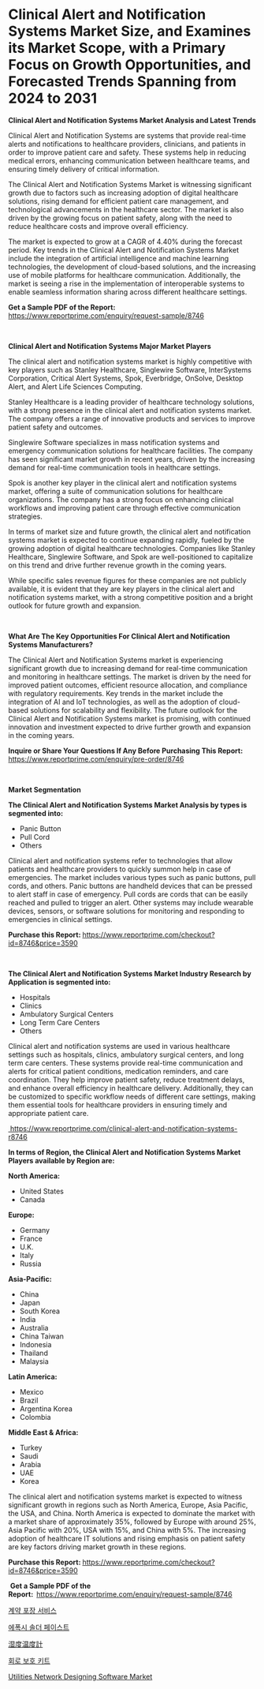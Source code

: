 <p><h1>Clinical Alert and Notification Systems Market Size, and Examines its Market Scope, with a Primary Focus on Growth Opportunities, and Forecasted Trends Spanning from 2024 to 2031</h1></p><p><strong>Clinical Alert and Notification Systems Market Analysis and Latest Trends</strong></p>
<p><p>Clinical Alert and Notification Systems are systems that provide real-time alerts and notifications to healthcare providers, clinicians, and patients in order to improve patient care and safety. These systems help in reducing medical errors, enhancing communication between healthcare teams, and ensuring timely delivery of critical information.</p><p>The Clinical Alert and Notification Systems Market is witnessing significant growth due to factors such as increasing adoption of digital healthcare solutions, rising demand for efficient patient care management, and technological advancements in the healthcare sector. The market is also driven by the growing focus on patient safety, along with the need to reduce healthcare costs and improve overall efficiency.</p><p>The market is expected to grow at a CAGR of 4.40% during the forecast period. Key trends in the Clinical Alert and Notification Systems Market include the integration of artificial intelligence and machine learning technologies, the development of cloud-based solutions, and the increasing use of mobile platforms for healthcare communication. Additionally, the market is seeing a rise in the implementation of interoperable systems to enable seamless information sharing across different healthcare settings.</p></p>
<p><strong>Get a Sample PDF of the Report:&nbsp;</strong> <a href="https://www.reportprime.com/enquiry/request-sample/8746">https://www.reportprime.com/enquiry/request-sample/8746</a></p>
<p>&nbsp;</p>
<p><strong>Clinical Alert and Notification Systems Major Market Players</strong></p>
<p><p>The clinical alert and notification systems market is highly competitive with key players such as Stanley Healthcare, Singlewire Software, InterSystems Corporation, Critical Alert Systems, Spok, Everbridge, OnSolve, Desktop Alert, and Alert Life Sciences Computing. </p><p>Stanley Healthcare is a leading provider of healthcare technology solutions, with a strong presence in the clinical alert and notification systems market. The company offers a range of innovative products and services to improve patient safety and outcomes.</p><p>Singlewire Software specializes in mass notification systems and emergency communication solutions for healthcare facilities. The company has seen significant market growth in recent years, driven by the increasing demand for real-time communication tools in healthcare settings.</p><p>Spok is another key player in the clinical alert and notification systems market, offering a suite of communication solutions for healthcare organizations. The company has a strong focus on enhancing clinical workflows and improving patient care through effective communication strategies.</p><p>In terms of market size and future growth, the clinical alert and notification systems market is expected to continue expanding rapidly, fueled by the growing adoption of digital healthcare technologies. Companies like Stanley Healthcare, Singlewire Software, and Spok are well-positioned to capitalize on this trend and drive further revenue growth in the coming years.</p><p>While specific sales revenue figures for these companies are not publicly available, it is evident that they are key players in the clinical alert and notification systems market, with a strong competitive position and a bright outlook for future growth and expansion.</p></p>
<p>&nbsp;</p>
<p><strong>What Are The Key Opportunities For Clinical Alert and Notification Systems Manufacturers?</strong></p>
<p><p>The Clinical Alert and Notification Systems market is experiencing significant growth due to increasing demand for real-time communication and monitoring in healthcare settings. The market is driven by the need for improved patient outcomes, efficient resource allocation, and compliance with regulatory requirements. Key trends in the market include the integration of AI and IoT technologies, as well as the adoption of cloud-based solutions for scalability and flexibility. The future outlook for the Clinical Alert and Notification Systems market is promising, with continued innovation and investment expected to drive further growth and expansion in the coming years.</p></p>
<p><strong>Inquire or Share Your Questions If Any Before Purchasing This Report:</strong> <a href="https://www.reportprime.com/enquiry/pre-order/8746">https://www.reportprime.com/enquiry/pre-order/8746</a></p>
<p>&nbsp;</p>
<p><strong>Market Segmentation</strong></p>
<p><strong>The Clinical Alert and Notification Systems Market Analysis by types is segmented into:</strong></p>
<p><ul><li>Panic Button</li><li>Pull Cord</li><li>Others</li></ul></p>
<p><p>Clinical alert and notification systems refer to technologies that allow patients and healthcare providers to quickly summon help in case of emergencies. The market includes various types such as panic buttons, pull cords, and others. Panic buttons are handheld devices that can be pressed to alert staff in case of emergency. Pull cords are cords that can be easily reached and pulled to trigger an alert. Other systems may include wearable devices, sensors, or software solutions for monitoring and responding to emergencies in clinical settings.</p></p>
<p><strong>Purchase this Report:&nbsp;</strong><a href="https://www.reportprime.com/checkout?id=8746&price=3590">https://www.reportprime.com/checkout?id=8746&price=3590</a></p>
<p>&nbsp;</p>
<p><strong>The Clinical Alert and Notification Systems Market Industry Research by Application is segmented into:</strong></p>
<p><ul><li>Hospitals</li><li>Clinics</li><li>Ambulatory Surgical Centers</li><li>Long Term Care Centers</li><li>Others</li></ul></p>
<p><p>Clinical alert and notification systems are used in various healthcare settings such as hospitals, clinics, ambulatory surgical centers, and long term care centers. These systems provide real-time communication and alerts for critical patient conditions, medication reminders, and care coordination. They help improve patient safety, reduce treatment delays, and enhance overall efficiency in healthcare delivery. Additionally, they can be customized to specific workflow needs of different care settings, making them essential tools for healthcare providers in ensuring timely and appropriate patient care.</p></p>
<p><a href="https://www.reportprime.com/clinical-alert-and-notification-systems-r8746">&nbsp;https://www.reportprime.com/clinical-alert-and-notification-systems-r8746</a></p>
<p><strong>In terms of Region, the Clinical Alert and Notification Systems Market Players available by Region are:</strong></p>
<p>
    <p> <strong> North America: </strong>
        <ul>
            <li>United States</li>
            <li>Canada</li>
        </ul>
        </p> 
    <p> <strong> Europe: </strong>
        <ul>
            <li>Germany</li>
            <li>France</li>
            <li>U.K.</li>
            <li>Italy</li>
            <li>Russia</li>
        </ul>
        </p> 
    <p> <strong> Asia-Pacific: </strong>
        <ul>
            <li>China</li>
            <li>Japan</li>
            <li>South Korea</li>
            <li>India</li>
            <li>Australia</li>
            <li>China Taiwan</li>
            <li>Indonesia</li>
            <li>Thailand</li>
            <li>Malaysia</li>
        </ul>
        </p> 
    <p> <strong> Latin America: </strong>
        <ul>
            <li>Mexico</li>
            <li>Brazil</li>
            <li>Argentina Korea</li>
            <li>Colombia</li>
        </ul>
        </p> 
    <p> <strong> Middle East & Africa: </strong>
        <ul>
            <li>Turkey</li>
            <li>Saudi</li>
            <li>Arabia</li>
            <li>UAE</li>
            <li>Korea</li>
        </ul>
    </p>
    </p>
<p><p>The clinical alert and notification systems market is expected to witness significant growth in regions such as North America, Europe, Asia Pacific, the USA, and China. North America is expected to dominate the market with a market share of approximately 35%, followed by Europe with around 25%, Asia Pacific with 20%, USA with 15%, and China with 5%. The increasing adoption of healthcare IT solutions and rising emphasis on patient safety are key factors driving market growth in these regions.</p></p>
<p><strong>Purchase this Report: </strong><a href="https://www.reportprime.com/checkout?id=8746&price=3590">https://www.reportprime.com/checkout?id=8746&price=3590</a></p>
<p>&nbsp;<strong>Get a Sample PDF of the Report:&nbsp;&nbsp;</strong><a href="https://www.reportprime.com/enquiry/request-sample/8746">https://www.reportprime.com/enquiry/request-sample/8746</a></p>
<p><strong></strong></p>
<p><p><a href="https://github.com/vsckjg50460/Market-Research-Report-List-2/blob/main/432491873293.md">계약 포장 서비스</a></p><p><a href="https://github.com/GabrielBlanda5656/Market-Research-Report-List-1/blob/main/618090173294.md">에폭시 솔더 페이스트</a></p><p><a href="https://github.com/EstelWisozk1/Market-Research-Report-List-1/blob/main/108041977570.md">湿度温度計</a></p><p><a href="https://medium.com/@jamar_anas/%ED%9A%8C%EB%A1%9C-%EB%B3%B4%ED%98%B8-%ED%82%A4%ED%8A%B8-%EC%8B%9C%EC%9E%A5-%EC%84%B1%EA%B3%B5%EC%A0%81%EC%9D%B8-%EB%B9%84%EC%A6%88%EB%8B%88%EC%8A%A4-%EC%A0%84%EB%9E%B5%EC%9D%98-%EC%97%B4%EC%87%A0-2031%EB%85%84%EA%B9%8C%EC%A7%80-%EC%98%88%EC%B8%A1-8515a73666f6">회로 보호 키트</a></p><p><a href="https://www.linkedin.com/pulse/utilities-network-designing-software-market-insights-cagr-trends-ll6bf?trackingId=ErIP7sE5J6AqKdBzljNN2g%3D%3D">Utilities Network Designing Software Market</a></p></p>